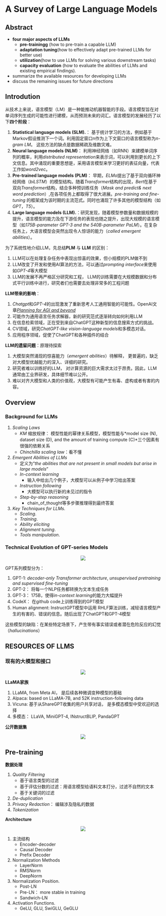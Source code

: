 # A Survey of Large Language Models
## Abstract
-  **four major aspects of LLMs**
    - **pre-trainingg** (how to pre-train a capable LLM)
    - **adaptation tuning**(how to effectively adapt pre-trained LLMs for better use)
    - **utilization**(how to use LLMs for solving various downstream tasks)
    - **capacity evaluation** (how to evaluate the abilities of LLMs and existing empirical findings).
 -  summarize the available resources for developing LLMs
 -  discuss the remaining issues for future directions

## Introdution
从技术上来说，语言模型（LM）是一种能推动机器智能的手段。语言模型旨在对单词序列生成的可能性进行建模，从而预测未来的词汇。语言模型的发展经历了以下**四个阶段**：
1. **Statistical language models (SLM).**： 基于统计学习的方法，例如基于Markov假设推测下一个词。利用固定窗口n作为上下文窗口的语言模型称为*n-gram LM*。 这些方法的缺点是数据稀疏及维数灾难。
2. **Neural language models (NLM)**： 利用神经网络（如RNN）来建模单词序列的概率，利用*distributed representation*来表示词，可以利用到更长的上下文信息。其中涌现的重要思想是，采用语言模型来学习更好的表征向量，代表工作如*word2vec*。
3. **Pre-trained language models (PLM)**： 早期，*ELMo*提出了基于双向循环神经网络（*biLSTM*）的模型结构。随着*Transformer*结构的出现，*Bert*在基于双向*Transformer*结构，结合多种预训练任务（*Mask and predict& next word prediction*）,在各项任务上都取得了很大进展。*pre-training and fine-tuning* 的框架成为该时期的主流范式。同时也涌现了许多其他的模型结构（如*GPT*，*T5*）。
4. **Large language models (LLM).**：研究发现，随着模型参数量和数据规模的提升，语言模型的能力及在下游任务的表现也随之提升，出现大规模的语言模型（如*175B-parameter GPT-3 and the 540B-parameter PaLM*）。在复杂任务上，大语言模型会突然出现令人惊讶的能力（*called emergent abilities*）。
  
为了系统性地介绍LLM，先总结**PLM** 与 **LLM** 的区别：
1. LLM可以在处理复杂任务中表现出惊喜的效果，但小规模的PLM做不到
2. LLM改变了开发和使用AI算法的方法，可以通过*prompting interface*来使用如*GPT-4*等大模型
3. LLM的发展不再严格区分研究和工程， LLM的训练需要在大规模数据和分布式平行训练中进行，研究者们也需要去处理非常多的工程问题

**LLM带来的影响**：
1. *Chatgpt*和*GPT-4*的出现激发了重新思考人工通用智能的可能性。OpenAI文章[*Planning for AGI and beyond*](https://openai.com/blog/planning-for-agi-and-beyond)
2. 可能作为通用语言任务求解器，新的研究范式逐渐转向如何利用LLM
3. 在信息检索领域，正在受到来自ChatGPT这种新型的信息搜索方式的挑战。
4. CV领域，研究*ChatGPT-like vision-language models*和多模态对话。
5. 应用程序领域，促使了ChatGPT和各种插件的结合

**LLM的遗留问题**：原理待探索
1. 大模型突然涌现的惊喜能力（*emergent abilities*）待解释， 更普遍的，缺乏对大模型优越能力的深入、详细的研究。
2. 研究者难以训练好的LLM， 对计算资源的巨大需求太过于昂贵。因此，LLM通常由工业界研发，具体细节难以公开。
3. 难以对齐大模型和人类的价值观，大模型有可能产生有毒、虚构或者有害的内容。

## **Overview**
### **Background for LLMs**
1. *Scaling Laws*
    - $KM$ 缩放规律： 模型性能的幂律关系模型，模型性能与*model size (N), dataset size (D), and the amount of training compute (C)*三个因素有很强的依赖关系
    - *Chinchilla scaling law*：看不懂
2. *Emergent Abilities of LLMs*
    - 定义为“*the abilities that are not present in small models but arise in large models*”
    - *In-context learning*
        - 输入中给出几个例子，大模型可以从例子中学习给出答案
    - *Instruction following*
        - 大模型可以执行新的未见过的指令
    -  *Step-by-step reasoning*
        - chain_of_thought等多步骤推理得到最终答案
3. *Key Techniques for LLMs.*
    - *Scaling*.
    - *Training*.
    - *Ability eliciting*
    - *Alignment tuning*.
    - *Tools manipulation*.

### **Technical Evolution of GPT-series Models**

<div align=center>
<img src=https://github.com/jiayuchennlp/reading_papers/blob/main/%E5%A4%A7%E6%A8%A1%E5%9E%8B/pictures/image1.png/>
</div>

GPT系列模型分为：
1. GPT-1:  *decoder-only Transformer architecture*, *unsupervised pretraining and supervised fine-tuning*
2. GPT-2： 将每一个NLP任务都转换为文本生成任务
3. GPT-3： 175B，使得*in-context learning*的能力大幅提升
4. CodeX： 在github code上训练得到的GPT模型
6. Human alignment: InstructGPT模型中运用 RHLF算法训练，减轻语言模型产生的有害的、错误的信息。随后出现了ChatGPT和GPT-4模型

这些模型的缺陷：在某些特定场景下，产生带有事实错误或者潜在危险反应的幻觉（*hallucinations*）

## **RESOURCES OF LLMS**

### 现有的大模型和接口

<div align=center>
<img src=https://github.com/jiayuchennlp/reading_papers/blob/main/%E5%A4%A7%E6%A8%A1%E5%9E%8B/pictures/image2.png/>
</div>

**LLaMA家族**
1. LLaMA, from Meta AI， 是后续各种微调变种模型的基础
2. Alpaca: based on LLaMA-7B, and 52K instruction-following data
3. Vicuna: 基于从ShareGPT收集的用户共享对话， 是多模态模型中受欢迎的选择
4. 多模态： LLaVA, MiniGPT-4, INstructBLIP, PandaGPT

**公开数据集**
<div align=center>
<img src=https://github.com/jiayuchennlp/reading_papers/blob/main/%E5%A4%A7%E6%A8%A1%E5%9E%8B/pictures/image3.png/>
</div>

## **Pre-training**
**数据处理**
1. *Quality Filtering*
    - 基于语言类型的过滤
    - 基于评估分数的过滤：用语言模型给语料文本打分，过滤不自然的文本
    - 基于关键词的过滤
2. *De-duplication*
3. *Privacy Redaction*： 编辑涉及隐私的数据
4. *Tokenization*

**Architecture**
<div align=center>
<img src=https://github.com/jiayuchennlp/reading_papers/blob/main/%E5%A4%A7%E6%A8%A1%E5%9E%8B/pictures/image4.png/>
</div>

1. 主流结构
   - Encoder-decoder
   - Causal Decoder
   - Prefix Decoder
2. Normalization Methods
   - LayerNorm
   - RMSNorm
   - DeepNorm
3. Normalization Position.
   - Post-LN
   - Pre-LN： more stable in training
   - Sandwich-LN
4. Activation Functions.
   - GeLU, GLU, SwiGLU, GeGLU
   
